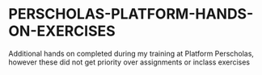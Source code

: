 # PERSCHOLAS-PLATFORM-HANDS-ON-EXERCISES

Additional hands on completed during my training at Platform Perscholas, however these did not get priority over assignments or inclass exercises
